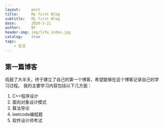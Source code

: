 ```yaml
---
layout:     post
title:      My first Blog
subtitle:   My first Blog
date:       2020-3-21
author:     BY
header-img: img/life_index.jpg
catalog:    true
tags:
    - 生活
---
```




## 第一篇博客

捣鼓了大半天，终于建立了自己的第一个博客，希望能够在这个博客记录自己的学习过程。
我的主要学习内容包括以下几方面：

1. C++程序设计
2. 面向对象设计模式
3. 算法导论
4. leetcode编程题
5. 软件设计师考试
